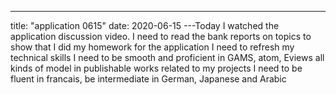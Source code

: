 ---
title: "application 0615"
date: 2020-06-15
---Today I watched the application discussion video.
I need to read the bank reports on topics to show that I did my homework for the application
I need to refresh my technical skills
I need to be smooth and proficient in GAMS, atom, Eviews all kinds of model in publishable works related to my projects
I need to be fluent in francais, be intermediate in German, Japanese and Arabic
